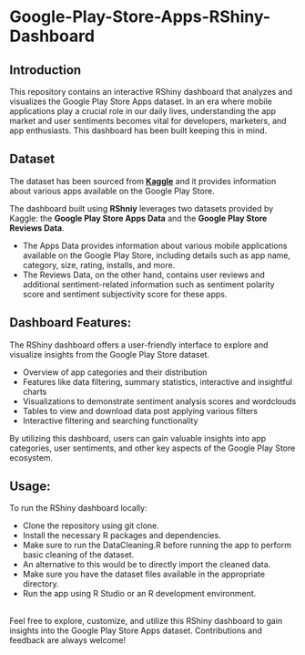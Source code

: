 # Google-Play-Store-Apps-RShiny-Dashboard

## Introduction
This repository contains an interactive RShiny dashboard that analyzes and visualizes the Google Play Store Apps dataset. In an era where mobile applications play a crucial role in our daily lives, understanding the app market and user sentiments becomes vital for developers, marketers, and app enthusiasts. This dashboard has been built keeping this in mind.
<br>
## Dataset
The dataset has been sourced from **[Kaggle](https://www.kaggle.com/datasets/lava18/google-play-store-apps)** and it provides information about various apps available on the Google Play Store.

The dashboard built using **RShniy** leverages two datasets provided by Kaggle: the **Google Play Store Apps Data** and the **Google Play Store Reviews Data**.

* The Apps Data provides information about various mobile applications available on the Google Play Store, including details such as app name, category, size, rating, installs, and more.
* The Reviews Data, on the other hand, contains user reviews and additional sentiment-related information such as sentiment polarity score and sentiment subjectivity score for these apps.

## Dashboard Features:
The RShiny dashboard offers a user-friendly interface to explore and visualize insights from the Google Play Store dataset.
* Overview of app categories and their distribution
* Features like data filtering, summary statistics, interactive and insightful charts
* Visualizations to demonstrate sentiment analysis scores and wordclouds
* Tables to view and download data post applying various filters
* Interactive filtering and searching functionality

By utilizing this dashboard, users can gain valuable insights into app categories, user sentiments, and other key aspects of the Google Play Store ecosystem.

## Usage:
To run the RShiny dashboard locally:
* Clone the repository using git clone.
* Install the necessary R packages and dependencies.
* Make sure to run the DataCleaning.R before running the app to perform basic cleaning of the dataset.
* An alternative to this would be to directly import the cleaned data.
* Make sure you have the dataset files available in the appropriate directory.
* Run the app using R Studio or an R development environment.

<br>
Feel free to explore, customize, and utilize this RShiny dashboard to gain insights into the Google Play Store Apps dataset. Contributions and feedback are always welcome!

